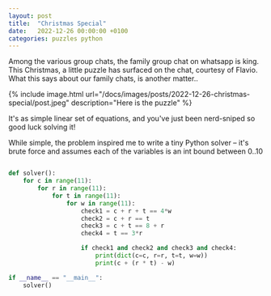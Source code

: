 ```yaml
---
layout: post
title:  "Christmas Special"
date:   2022-12-26 00:00:00 +0100
categories: puzzles python
---
```


Among the various group chats, the family group chat on whatsapp is king. This Christmas, a little puzzle has surfaced on the chat, courtesy of Flavio. What this says about our family chats, is another matter..

{% include image.html url="/docs/images/posts/2022-12-26-christmas-special/post.jpeg" description="Here is the puzzle" %}

It's as simple linear set of equations, and you've just been nerd-sniped so good luck solving it! 

While simple, the problem inspired me to write a tiny Python solver – it's brute force and assumes each of the variables is an int bound between 0..10

```python

def solver():
    for c in range(11):
        for r in range(11):
            for t in range(11):
                for w in range(11):
                    check1 = c + r + t == 4*w
                    check2 = c + r == t
                    check3 = c + t == 8 + r
                    check4 = t == 3*r

                    if check1 and check2 and check3 and check4:
                        print(dict(c=c, r=r, t=t, w=w))
                        print(c + (r * t) - w)

if __name__ == "__main__":
    solver()
```